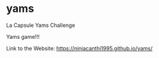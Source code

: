 # yams
La Capsule Yams Challenge

Yams game!!!

Link to the Website: https://ninjacanthi1995.github.io/yams/